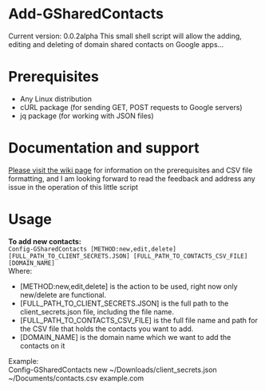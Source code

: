 # Add-GSharedContacts
Current version: 0.0.2alpha
This small shell script will allow the adding, editing and deleting of domain shared contacts on Google apps...

# Prerequisites
* Any Linux distribution
* cURL package (for sending GET, POST requests to Google servers)
* jq package (for working with JSON files)

# Documentation and support
[Please visit the wiki page](https://github.com/salehram/Add-GSharedContacts/wiki) for information on the prerequisites and CSV file formatting, and I am looking forward to read the feedback and address any issue in the operation of this little script

# Usage
**To add new contacts:**  
``Config-GSharedContacts [METHOD:new,edit,delete] [FULL_PATH_TO_CLIENT_SECRETS.JSON] [FULL_PATH_TO_CONTACTS_CSV_FILE] [DOMAIN_NAME]``  
Where:  
* [METHOD:new,edit,delete] is the action to be used, right now only new/delete are functional.
* [FULL_PATH_TO_CLIENT_SECRETS.JSON] is the full path to the client_secrets.json file, including the file name.
* [FULL_PATH_TO_CONTACTS_CSV_FILE] is the full file name and path for the CSV file that holds the contacts you want to add.
* [DOMAIN_NAME] is the domain name which we want to add the contacts on it

Example:  
Config-GSharedContacts new ~/Downloads/client_secrets.json ~/Documents/contacts.csv example.com
